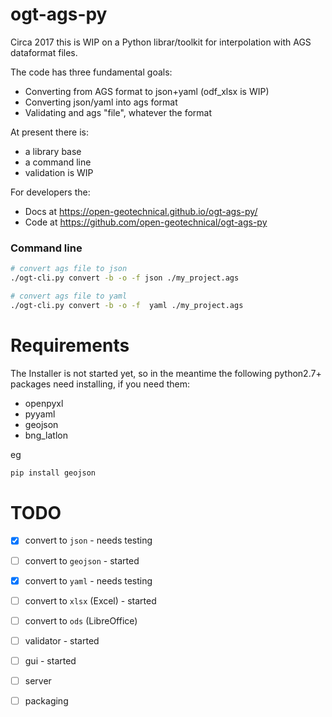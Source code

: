 ogt-ags-py
============================

Circa 2017 this is WIP on a Python librar/toolkit for interpolation with AGS dataformat files.

The code has three fundamental goals:
- Converting from AGS format to json+yaml (odf_xlsx is WIP)
- Converting json/yaml into ags format
- Validating and ags "file", whatever the format

At present there is:
- a library base
- a command line
- validation is WIP

For developers the:

- Docs at https://open-geotechnical.github.io/ogt-ags-py/
- Code at https://github.com/open-geotechnical/ogt-ags-py

### Command line

```bash
# convert ags file to json
./ogt-cli.py convert -b -o -f json ./my_project.ags

# convert ags file to yaml
./ogt-cli.py convert -b -o -f  yaml ./my_project.ags

```



Requirements
===========================

The Installer is not started yet, so in the meantime the following
python2.7+ packages need installing, if you need them:

- openpyxl
- pyyaml 
- geojson
- bng_latlon

eg

```bash
pip install geojson
```

TODO
===========

- [x] convert to `json` - needs testing
- [ ] convert to `geojson` - started
- [x] convert to `yaml` - needs testing
- [ ] convert to `xlsx` (Excel) - started 
- [ ] convert to `ods` (LibreOffice) 
- [ ] validator - started
- [ ] gui - started
- [ ] server 
- [ ] packaging


